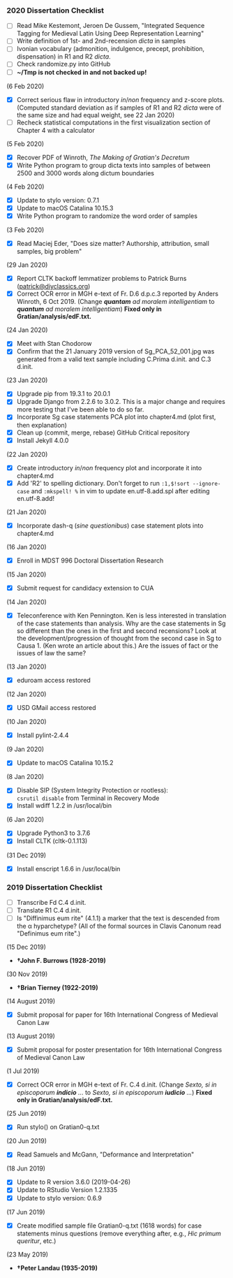 ### 2020 Dissertation Checklist

- [ ] Read Mike Kestemont, Jeroen De Gussem, "Integrated Sequence Tagging for Medieval Latin Using Deep Representation Learning"
- [ ] Write definition of 1st- and 2nd-recension _dicta_ in samples
- [ ] Ivonian vocabulary (admonition, indulgence, precept, prohibition, dispensation) in R1 and R2 _dicta_.
- [ ] Check randomize.py into GitHub
- [ ] **~/Tmp is not checked in and not backed up!**

(6 Feb 2020)
- [x] Correct serious flaw in introductory _in_/_non_ frequency and z-score plots. (Computed standard deviation as if samples of R1 and R2 _dicta_ were of the same size and had equal weight, see 22 Jan 2020)
- [ ] Recheck statistical computations in the first visualization section of Chapter 4 with a calculator

(5 Feb 2020)
- [x] Recover PDF of Winroth, _The Making of Gratian's Decretum_
- [x] Write Python program to group dicta texts into samples of between 2500 and 3000 words along dictum boundaries

(4 Feb 2020)
- [x] Update to stylo version: 0.7.1
- [x] Update to macOS Catalina 10.15.3
- [x] Write Python program to randomize the word order of samples

(3 Feb 2020)
- [x] Read Maciej Eder, "Does size matter? Authorship, attribution, small samples, big problem"

(29 Jan 2020)
- [x] Report CLTK backoff lemmatizer problems to Patrick Burns (patrick@diyclassics.org)
- [x] Correct OCR error in MGH e-text of Fr. D.6 d.p.c.3 reported by Anders Winroth, 6 Oct 2019. (Change _**quantam** ad moralem intelligentiam_ to _**quantum** ad moralem intelligentiam_) **Fixed only in Gratian/analysis/edF.txt.**

(24 Jan 2020)
- [x] Meet with Stan Chodorow
- [x] Confirm that the 21 January 2019 version of Sg_PCA_52_001.jpg was generated from a valid text sample including C.Prima d.init. and C.3 d.init.

(23 Jan 2020)
- [x] Upgrade pip from 19.3.1 to 20.0.1
- [x] Upgrade Django from 2.2.6 to 3.0.2. This is a major change and requires more testing that I've been able to do so far.
- [x] Incorporate Sg case statements PCA plot into chapter4.md (plot first, then explanation)
- [x] Clean up (commit, merge, rebase) GitHub Critical repository
- [x] Install Jekyll 4.0.0

(22 Jan 2020)
- [x] Create introductory _in_/_non_ frequency plot and incorporate it into chapter4.md
- [x] Add 'R2' to spelling dictionary. Don't forget to run `:1,$!sort --ignore-case` and `:mkspell! %` in vim to update en.utf-8.add.spl after editing en.utf-8.add!

(21 Jan 2020)
- [x] Incorporate dash-q (_sine questionibus_) case statement plots into chapter4.md

(16 Jan 2020)
- [x] Enroll in MDST 996 Doctoral Dissertation Research

(15 Jan 2020)
- [x] Submit request for candidacy extension to CUA

(14 Jan 2020)
- [x] Teleconference with Ken Pennington. Ken is less interested in translation
  of the case statements than analysis. Why are the case statements in Sg so
  different than the ones in the first and second recensions? Look at the
  development/progression of thought from the second case in Sg to Causa 1. (Ken
  wrote an article about this.) Are the issues of fact or the issues of law the
  same?

(13 Jan 2020)
- [x] eduroam access restored

(12 Jan 2020)
- [x] USD GMail access restored

(10 Jan 2020)
- [x] Install pylint-2.4.4

(9 Jan 2020)
- [x] Update to macOS Catalina 10.15.2

(8 Jan 2020)
- [x] Disable SIP (System Integrity Protection or rootless):  
`csrutil disable` from Terminal in Recovery Mode  
- [x] Install wdiff 1.2.2 in /usr/local/bin

(6 Jan 2020)
- [x] Upgrade Python3 to 3.7.6
- [x] Install CLTK (cltk-0.1.113)

(31 Dec 2019)
- [x] Install enscript 1.6.6 in /usr/local/bin

### 2019 Dissertation Checklist

- [ ] Transcribe Fd C.4 d.init.
- [ ] Translate R1 C.4 d.init.
- [ ] Is "Diffinimus eum rite" (4.1.1) a marker that the text is
descended from the α hyparchetype? (All of the formal sources in
Clavis Canonum read "Definimus eum rite".)

(15 Dec 2019)
+ **†John F. Burrows (1928-2019)**

(30 Nov 2019)
+ **†Brian Tierney (1922-2019)**

(14 August 2019)
- [x] Submit proposal for paper for 16th International Congress of Medieval Canon Law

(13 August 2019)
- [x] Submit proposal for poster presentation for 16th International Congress of Medieval Canon Law

(1 Jul 2019)
- [x] Correct OCR error in MGH e-text of Fr. C.4 d.init. (Change _Sexto, si in episcoporum **indicio** ..._ to _Sexto, si in episcoporum **iudicio** ..._) **Fixed only in Gratian/analysis/edF.txt.**

(25 Jun 2019)
- [x] Run stylo() on Gratian0-q.txt

(20 Jun 2019)
- [x] Read Samuels and McGann, "Deformance and Interpretation"

(18 Jun 2019)
- [x] Update to R version 3.6.0 (2019-04-26)
- [x] Update to RStudio Version 1.2.1335
- [x] Update to stylo version: 0.6.9

(17 Jun 2019)
- [x] Create modified sample file Gratian0-q.txt (1618 words) for case statements minus questions (remove everything after, e.g., *Hic primum queritur*, etc.)

(23 May 2019)
+ **†Peter Landau (1935-2019)**
